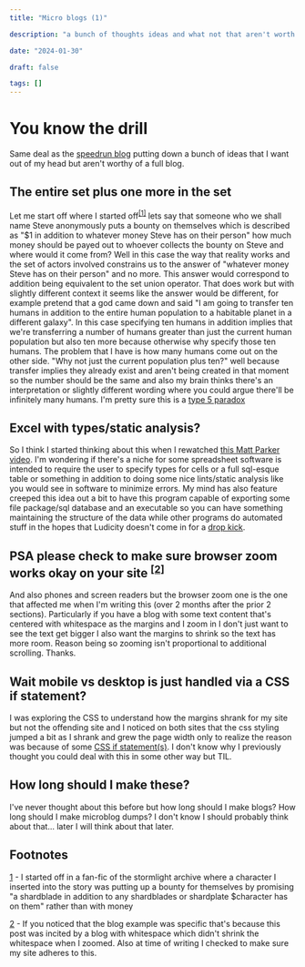 ```yaml
---
title: "Micro blogs (1)"

description: "a bunch of thoughts ideas and what not that aren't worth of full blogs but that I still want to write down"

date: "2024-01-30"

draft: false

tags: []
---
```


# You know the drill

Same deal as the [speedrun blog](https://pagwin.xyz/blog/speedrun/) putting down a bunch of ideas that I want out of my head but aren't worthy of a full blog.

## The entire set plus one more in the set

Let me start off where I started off<sup>[[1]](#1)</sup> lets say that someone who we shall name Steve anonymously puts a bounty on themselves which is described as "$1 in addition to whatever money Steve has on their person" how much money should be payed out to whoever collects the bounty on Steve and where would it come from? Well in this case the way that reality works and the set of actors involved constrains us to the answer of "whatever money Steve has on their person" and no more. This answer would correspond to addition being equivalent to the set union operator. That does work but with slightly different context it seems like the answer would be different, for example pretend that a god came down and said "I am going to transfer ten humans in addition to the entire human population to a habitable planet in a different galaxy". In this case specifying ten humans in addition implies that we're transferring a number of humans greater than just the current human population but also ten more because otherwise why specify those ten humans. The problem that I have is how many humans come out on the other side. "Why not just the current population plus ten?" well because transfer implies they already exist and aren't being created in that moment so the number should be the same and also my brain thinks there's an interpretation or slightly different wording where you could argue there'll be infinitely many humans. I'm pretty sure this is a [type 5 paradox](https://youtu.be/ppX7Qjbe6BM?t=2035)

## Excel with types/static analysis?

So I think I started thinking about this when I rewatched [this Matt Parker video](https://www.youtube.com/watch?v=yb2zkxHDfUE). I'm wondering if there's a niche for some spreadsheet software is intended to require the user to specify types for cells or a full sql-esque table or something in addition to doing some nice lints/static analysis like you would see in software to minimize errors. My mind has also feature creeped this idea out a bit to have this program capable of exporting some file package/sql database and an executable so you can have something maintaining the structure of the data while other programs do automated stuff in the hopes that Ludicity doesn't come in for a [drop kick](https://ludic.mataroa.blog/blog/i-will-fucking-dropkick-you-if-you-use-that-spreadsheet/).


## PSA please check to make sure browser zoom works okay on your site <sup>[[2]](#2)</sup>

And also phones and screen readers but the browser zoom one is the one that affected me when I'm writing this (over 2 months after the prior 2 sections). Particularly if you have a blog with some text content that's centered with whitespace as the margins and I zoom in I don't just want to see the text get bigger I also want the margins to shrink so the text has more room. Reason being so zooming isn't proportional to additional scrolling. Thanks.

## Wait mobile vs desktop is just handled via a CSS if statement?

I was exploring the CSS to understand how the margins shrank for my site but not the offending site and I noticed on both sites that the css styling jumped a bit as I shrank and grew the page width only to realize the reason was because of some [CSS if statement(s)](https://css-tricks.com/a-complete-guide-to-css-media-queries/). I don't know why I previously thought you could deal with this in some other way but TIL.


## How long should I make these?

I've never thought about this before but how long should I make blogs? How long should I make microblog dumps? I don't know I should probably think about that... later I will think about that later.

## Footnotes

<a href="./#1" name="1">1</a> - I started off in a fan-fic of the stormlight archive where a character I inserted into the story was putting up a bounty for themselves by promising "a shardblade in addition to any shardblades or shardplate $character has on them" rather than with money

<a href="./#2" name="2">2</a> - If you noticed that the blog example was specific that's because this post was incited by a blog with whitespace which didn't shrink the whitespace when I zoomed. Also at time of writing I checked to make sure my site adheres to this.
